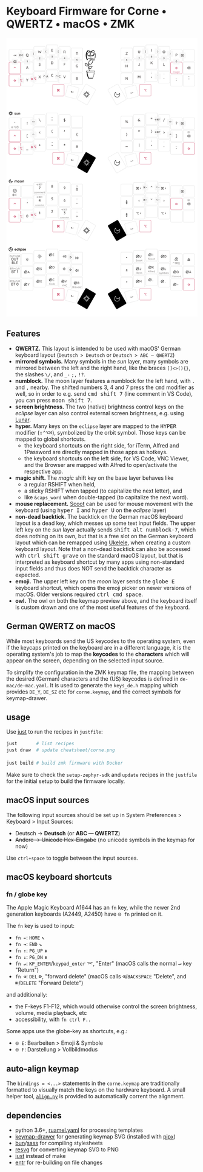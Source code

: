 # Keyboard Firmware for Corne • QWERTZ • macOS • ZMK

![layout](cheatsheet/corne.png)


## Features

- **QWERTZ.** This layout is intended to be used with macOS' German keyboard layout (`Deutsch > Deutsch` or `Deutsch > ABC — QWERTZ`)
- **mirrored symbols.** Many symbols in the _sun_ layer, many symbols are mirrored between the left and the right hand, like the braces `[]<>(){}`, the slashes `\/`, and `_-` `;,` `!?`.
- **numblock.** The moon layer features a numblock for the left hand, with `.` and `,` nearby. The shifted numbers 3, 4 and 7 press the <kbd>cmd</kbd> modifier as well, so in order to e.g. send <kbd>cmd shift 7</kbd> (line comment in VS Code), you can press <kbd>moon shift 7</kbd>.
- **screen brightness.** The two (native) brightness control keys on the _eclipse_ layer can also control external screen brightness, e.g. using [Lunar](https://lunar.fyi/).
- **hyper.** Many keys on the `eclipse` layer are mapped to the <kbd>HYPER</kbd> modifier (<kbd>⇧⌃⌥⌘</kbd>), symbolized by the orbit symbol. Those keys can be mapped to global shortcuts.
   - the keyboard shortcuts on the right side, for iTerm, Alfred and 1Password are directly mapped in those apps as hotkeys.
   - the keyboard shortcuts on the left side, for VS Code, VNC Viewer, and the Browser are mapped with Alfred to open/activate the respective app.
- **magic shift.** The _magic_ shift key on the base layer behaves like
   - a regular RSHIFT when held,
   - a sticky RSHIFT when tapped (to capitalize the next letter), and
   - like `&caps_word` when double-tapped (to capitalize the next word).
- **mouse replacement.** [Scoot](https://github.com/mjrusso/scoot) can be used for mouse movement with the keyboard (using <kbd>hyper I</kbd> and <kbd>hyper U</kbd> on the _eclipse_ layer)
- **non-dead backtick.** The backtick on the German macOS keyboard layout is a dead key, which messes up some text input fields. The upper left key on the _sun_ layer actually sends <kbd>shift alt numblock-7</kbd>, which does nothing on its own, but that is a free slot on the German keyboard layout which can be remapped using [Ukelele](https://software.sil.org/ukelele/), when creating a custom keyboard layout. Note that a non-dead backtick can also be accessed with <kbd>ctrl shift grave</kbd> on the standard macOS layout, but that is interpreted as keyboard shortcut by many apps using non-standard input fields and thus does NOT send the backtick character as expected.
- **emoji.** The upper left key on the _moon_ layer sends the <kbd>globe E</kbd> keyboard shortcut, which opens the emoji picker on newer versions of macOS. Older versions required <kbd>ctrl cmd space</kbd>.
- **owl.** The owl on both the keymap preview above, and the keyboard itself is custom drawn and one of the most useful features of the keyboard.


## German QWERTZ on macOS

While most keyboards send the US keycodes to the operating system, even if the keycaps printed on the keyboard are in a different language, it is the operating system's job to map the **keycodes** to the **characters** which will appear on the screen, depending on the selected input source.

To simplify the configuration in the ZMK keymap file, the mapping between the desired (German) characters and the (US) keycodes is defined in `de-mac/de-mac.yaml`. It is used to generate the `keys_de.h` mapping which provides `DE_Y`, `DE_SZ` etc for `corne.keymap`, and the correct symbols for keymap-drawer.


## usage

Use [just](https://github.com/casey/just) to run the recipes in `justfile`:

``` bash
just       # list recipes
just draw  # update cheatsheet/corne.png

just build # build zmk firmware with Docker
```

Make sure to check the `setup-zephyr-sdk` and `update` recipes in the `justfile` for the initial setup to build the firmware locally.

## macOS input sources

The following input sources should be set up in System Preferences > Keyboard > Input Sources:

- Deutsch → **Deutsch** (or **ABC — QWERTZ**)
- ~~Andere → Unicode Hex-Eingabe~~ (no unicode symbols in the keymap for now)

Use `ctrl+space` to toggle between the input sources.


## macOS keyboard shortcuts

### fn / globe key

The Apple Magic Keyboard A1644 has an `fn` key, while the newer 2nd generation keyboards (A2449, A2450) have `🌐 fn` printed on it.

The `fn` key is used to input:

- `fn ←`: `HOME` <kbd>↖</kbd>
- `fn →`: `END` <kbd>↘</kbd>
- `fn ↑`: `PG_UP` <kbd>⇞</kbd>
- `fn ↓`: `PG_DN` <kbd>⇟</kbd>
- `fn ↵`: `KP_ENTER`/`keypad_enter` <kbd>⌤</kbd>, "Enter" (macOS calls the normal <kbd>↵</kbd> key "Return") 
- `fn ⌫`: `DEL` <kbd>⌦</kbd>, "forward delete" (macOS calls <kbd>⌫</kbd>/`BACKSPACE` "Delete", and <kbd>⌦</kbd>/`DELETE` "Forward Delete")

and additionally:

- the F-keys F1-F12, which would otherwise control the screen brightness, volume, media playback, etc
- accessibility, with `fn ctrl F..`

Some apps use the globe-key as shortcuts, e.g.:

- `🌐 E`: Bearbeiten > Emoji & Symbole
- `🌐 F`: Darstellung > Vollbildmodus


## auto-align keymap

The `bindings = <...>`  statements in the `corne.keymap` are traditionally formatted to visually match the keys on the hardware keyboard. A small helper tool, [`align.py`](align.py) is provided to automatically corrent the alignment.


## dependencies

- python 3.6+, [ruamel.yaml](https://pypi.org/project/ruamel.yaml/) for processing templates
- [keymap-drawer](https://github.com/caksoylar/keymap-drawer) for generating keymap SVG (installed with [pipx](https://github.com/pypa/pipx))
- [bun](https://bun.sh)/[sass](https://www.npmjs.com/package/sass) for compiling stylesheets
- [resvg](https://github.com/RazrFalcon/resvg) for converting keymap SVG to PNG
- [just](https://github.com/casey/just) instead of make
- [entr](https://eradman.com/entrproject/) for re-building on file changes



